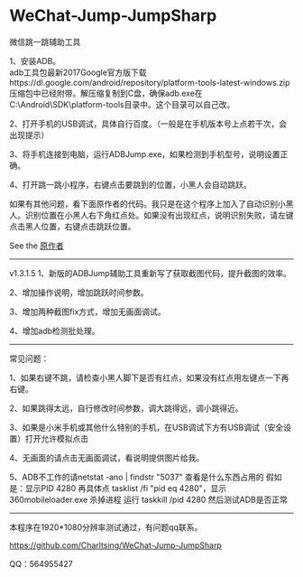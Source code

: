 ﻿# WeChat-Jump-JumpSharp

微信跳一跳辅助工具

1、安装ADB。   
   adb工具包最新2017Google官方版下载https://dl.google.com/android/repository/platform-tools-latest-windows.zip
   压缩包中已经附带。解压缩复制到C盘，确保adb.exe在C:\Android\SDK\platform-tools目录中。这个目录可以自己改。
   

2、打开手机的USB调试，具体自行百度。（一般是在手机版本号上点若干次，会出现提示）

3、将手机连接到电脑，运行ADBJump.exe，如果检测到手机型号，说明设置正确。

4、打开跳一跳小程序，右键点击要跳到的位置，小黑人会自动跳跃。

如果有其他问题，看下面原作者的代码。我只是在这个程序上加入了自动识别小黑人。识别位置在小黑人右下角红点处。如果没有出现红点，说明识别失败，请左键点击黑人位置，右键点击跳跃位置。


See the [原作者](http://www.cnblogs.com/dotnet-org-cn/p/8149693.html) 


****************************************************************
v1.3.1.5
1、新版的ADBJump辅助工具重新写了获取截图代码，提升截图的效率。

2、增加操作说明，增加跳跃时间参数。

3、增加两种截图fix方式，增加无画面调试。

4、增加adb检测批处理。




****************************************************************
常见问题：

1、如果右键不跳，请检查小黑人脚下是否有红点，如果没有红点用左键点一下再右键。

2、如果跳得太远，自行修改时间参数，调大跳得远，调小跳得近。

3、如果是小米手机或其他什么特别的手机，在USB调试下方有USB调试（安全设置）打开允许模拟点击

4、无画面的请点击无画面调试，看说明提供图片给我。

5、ADB不工作的请netstat -ano | findstr "5037"  查看是什么东西占用的
   假如是：显示PID  4280 
   再具体点 tasklist /fi "pid eq 4280"，显示 360mobileloader.exe
   杀掉进程 运行 taskkill /pid 4280
   然后测试ADB是否正常

***************************************************************
本程序在1920*1080分辨率测试通过，有问题qq联系。

https://github.com/Charltsing/WeChat-Jump-JumpSharp

QQ：564955427
